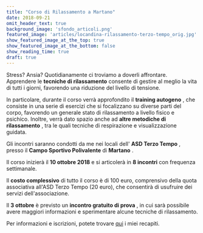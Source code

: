 ```yaml
---
title: "Corso di Rilassamento a Martano"
date: 2018-09-21
omit_header_text: true
background_image: 'sfondo_articoli.png'
featured_image: 'articles/locandina-rilassamento-terzo-tempo_orig.jpg'
show_featured_image_at_the_top: true
show_featured_image_at_the_bottom: false
show_reading_time: true
draft: true
---
```


Stress? Ansia? Quotidianamente ci troviamo a doverli affrontare. Apprendere le
**tecniche di rilassamento** consente di gestire al meglio la vita di tutti i
giorni, favorendo una riduzione del livello di tensione.  
  
In particolare, durante il corso verrà approfondito il **training autogeno** ,
che consiste in una serie di esercizi che si focalizzano su diverse parti del
corpo, favorendo un generale stato di rilassamento a livello fisico e
psichico. Inoltre, verrà dato spazio anche ad **altre metodiche di
rilassamento** , tra le quali tecniche di respirazione e visualizzazione
guidata.  
  
Gli incontri saranno condotti da me nei locali dell' **ASD Terzo Tempo** ,
presso il **Campo Sportivo Polivalente** di **Martano** .  
  
Il corso inizierà il **10 ottobre 2018** e si articolerà in **8 incontri** con
frequenza settimanale.  
  
Il **costo complessivo** di tutto il corso è di 100 euro, comprensivo della
quota associativa all'ASD Terzo Tempo (20 euro), che consentirà di usufruire
dei servizi dell'associazione.  
  
Il **3 ottobre** è previsto un **incontro gratuito di prova** , in cui sarà
possibile avere maggiori informazioni e sperimentare alcune tecniche di
rilassamento.  
  
Per informazioni e iscrizioni, potete trovare [qui](/contatti) i miei recapiti. 

